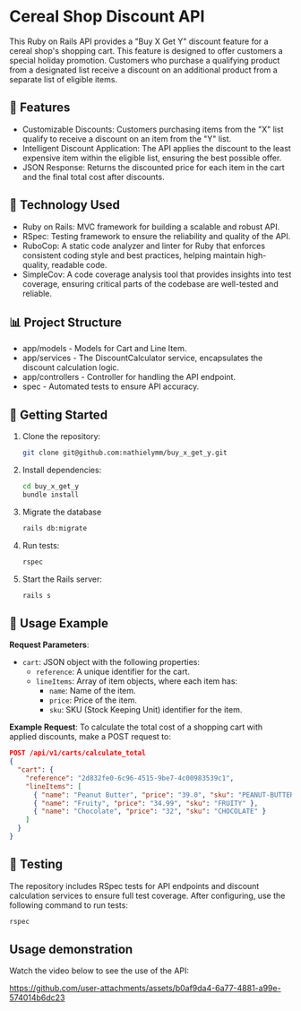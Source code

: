 # Cereal Shop Discount API
This Ruby on Rails API provides a "Buy X Get Y" discount feature for a cereal shop's shopping cart. This feature is designed to offer customers a special holiday promotion. Customers who purchase a qualifying product from a designated list receive a discount on an additional product from a separate list of eligible items.

## 📝 Features
  - Customizable Discounts: Customers purchasing items from the "X" list qualify to receive a discount on an item from the "Y" list.
  - Intelligent Discount Application: The API applies the discount to the least expensive item within the eligible list, ensuring the best possible offer.
  - JSON Response: Returns the discounted price for each item in the cart and the final total cost after discounts.
    
## 🔧 Technology Used
  - Ruby on Rails: MVC framework for building a scalable and robust API.
  - RSpec: Testing framework to ensure the reliability and quality of the API.
  - RuboCop: A static code analyzer and linter for Ruby that enforces consistent coding style and best practices, helping maintain high-quality, readable code.
  - SimpleCov: A code coverage analysis tool that provides insights into test coverage, ensuring critical parts of the codebase are well-tested and reliable.

## 📊 Project Structure
  - app/models - Models for Cart and Line Item.
  - app/services - The DiscountCalculator service, encapsulates the discount calculation logic.
  - app/controllers - Controller for handling the API endpoint.
  - spec - Automated tests to ensure API accuracy.

## 🚀 Getting Started
  1. Clone the repository:
     ```bash
     git clone git@github.com:nathielymm/buy_x_get_y.git
     ```

  2. Install dependencies:
     ```bash
     cd buy_x_get_y
     bundle install
     ```
  3. Migrate the database
     ```bash
     rails db:migrate
     ```
  4. Run tests:
      ```bash
     rspec
     ```
  5. Start the Rails server:
     ```bash
     rails s
     ```
     
## 📌 Usage Example
**Request Parameters**:
- `cart`: JSON object with the following properties:
  - `reference`: A unique identifier for the cart.
  - `lineItems`: Array of item objects, where each item has:
    - `name`: Name of the item.
    - `price`: Price of the item.
    - `sku`: SKU (Stock Keeping Unit) identifier for the item.

**Example Request**:
To calculate the total cost of a shopping cart with applied discounts, make a POST request to:
```json
POST /api/v1/carts/calculate_total
{
  "cart": {
    "reference": "2d832fe0-6c96-4515-9be7-4c00983539c1",
    "lineItems": [
      { "name": "Peanut Butter", "price": "39.0", "sku": "PEANUT-BUTTER" },
      { "name": "Fruity", "price": "34.99", "sku": "FRUITY" },
      { "name": "Chocolate", "price": "32", "sku": "CHOCOLATE" }
    ]
  }
}
```
##  🧪 Testing
The repository includes RSpec tests for API endpoints and discount calculation services to ensure full test coverage. After configuring, use the following command to run tests:
```bash
rspec
```

## Usage demonstration
Watch the video below to see the use of the API:

https://github.com/user-attachments/assets/b0af9da4-6a77-4881-a99e-574014b6dc23



